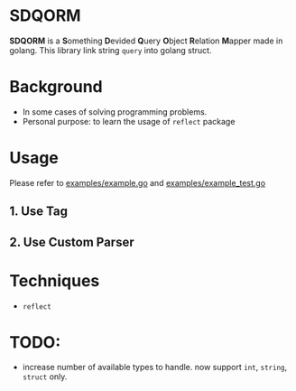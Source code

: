 # SDQORM
**SDQORM** is a **S**omething **D**evided **Q**uery **O**bject **R**elation **M**apper made in golang.
This library link string `query` into golang struct.

# Background
- In some cases of solving programming problems.
- Personal purpose: to learn the usage of `reflect` package

# Usage
Please refer to  [examples/example.go](./examples/example.go) and [examples/example_test.go](./examples/example_test.go)

## 1. Use Tag
## 2. Use Custom Parser

# Techniques
- `reflect` 


# TODO: 
- increase number of available types to handle. now support `int`, `string`, `struct` only.

